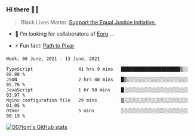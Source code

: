 ### Hi there 👋🏿

<!--
**007tom/007tom** is a ✨ _special_ ✨ repository because its `README.md` (this file) appears on your GitHub profile.

Here are some ideas to get you started:
-->

> Black Lives Matter. [Support the Equal Justice Initiative.](https://support.eji.org/give/153413/#!/donation/checkout)

<!--
- 🔭 I’m currently working on ...
- 🌱 I’m currently learning ...
-->
- 👯 I’m looking for collaborators of [Eorg](https://github.com/zhyd1997/Eorg) ...

<!--
- 🤔 I’m looking for help with ...
- 💬 Ask me about ...
- 📫 How to reach me: ...
- 😄 Pronouns: ...
-->

- ⚡ Fun fact: [Path to Pixar](https://bunnyhobby.github.io/)
<!--
-->

<!--START_SECTION:waka-->
```text
Week: 06 June, 2021 - 13 June, 2021

TypeScript                 41 hrs 9 mins   ██████████████████████▒░░   88.88 % 
JSON                       2 hrs 40 mins   █▒░░░░░░░░░░░░░░░░░░░░░░░   05.76 % 
JavaScript                 1 hr 50 mins    █░░░░░░░░░░░░░░░░░░░░░░░░   03.97 % 
Nginx configuration file   29 mins         ▒░░░░░░░░░░░░░░░░░░░░░░░░   01.05 % 
Other                      5 mins          ░░░░░░░░░░░░░░░░░░░░░░░░░   00.19 % 
```
<!--END_SECTION:waka-->


[![007tom's GitHub stats](https://github-readme-stats.vercel.app/api?username=007tom&count_private=true&show_icons=true&theme=react)
](https://github.com/anuraghazra/github-readme-stats)
